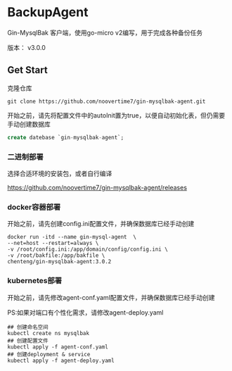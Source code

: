 # BackupAgent 

Gin-MysqlBak 客户端，使用go-micro v2编写，用于完成各种备份任务

版本： v3.0.0

## Get Start

克隆仓库

```shell
git clone https://github.com/noovertime7/gin-mysqlbak-agent.git
```

开始之前，请先将配置文件中的autoInit置为true，以便自动初始化表，但仍需要手动创建数据库

```sql
create datebase `gin-mysqlbak-agent`;
```
### 二进制部署

选择合适环境的安装包，或者自行编译

https://github.com/noovertime7/gin-mysqlbak-agent/releases


### docker容器部署
开始之前，请先创建config.ini配置文件，并确保数据库已经手动创建

```shell
docker run -itd --name gin-mysql-agent  \
--net=host --restart=always \
-v /root/config.ini:/app/domain/config/config.ini \
-v /root/bakfile:/app/bakfile \
chenteng/gin-mysqlbak-agent:3.0.2
```

### kubernetes部署

开始之前，请先修改agent-conf.yaml配置文件，并确保数据库已经手动创建

PS:如果对端口有个性化需求，请修改agent-deploy.yaml

```shell
## 创建命名空间
kubectl create ns mysqlbak
## 创建配置文件
kubectl apply -f agent-conf.yaml
## 创建deployment & service
kubectl apply -f agent-deploy.yaml
```
